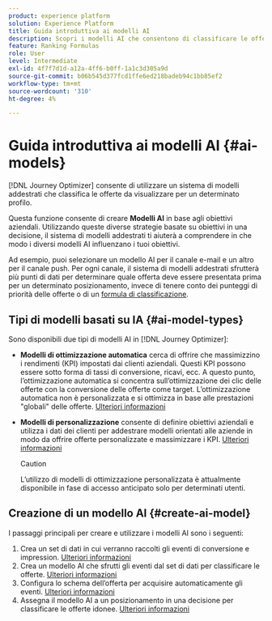 ```yaml
---
product: experience platform
solution: Experience Platform
title: Guida introduttiva ai modelli AI
description: Scopri i modelli AI che consentono di classificare le offerte
feature: Ranking Formulas
role: User
level: Intermediate
exl-id: 4f7f7d1d-a12a-4ff6-b0ff-1a1c3d305a9d
source-git-commit: b06b545d377fcd1ffe6ed218badeb94c1bb85ef2
workflow-type: tm+mt
source-wordcount: '310'
ht-degree: 4%

---
```


# Guida introduttiva ai modelli AI {#ai-models}

[!DNL Journey Optimizer] consente di utilizzare un sistema di modelli addestrati che classifica le offerte da visualizzare per un determinato profilo.

Questa funzione consente di creare **Modelli AI** in base agli obiettivi aziendali. Utilizzando queste diverse strategie basate su obiettivi in una decisione, il sistema di modelli addestrati ti aiuterà a comprendere in che modo i diversi modelli AI influenzano i tuoi obiettivi.

Ad esempio, puoi selezionare un modello AI per il canale e-mail e un altro per il canale push. Per ogni canale, il sistema di modelli addestrati sfrutterà più punti di dati per determinare quale offerta deve essere presentata prima per un determinato posizionamento, invece di tenere conto dei punteggi di priorità delle offerte o di un [formula di classificazione](create-ranking-formulas.md).

## Tipi di modelli basati su IA {#ai-model-types}

Sono disponibili due tipi di modelli AI in [!DNL Journey Optimizer]:

* **Modelli di ottimizzazione automatica** cerca di offrire che massimizzino i rendimenti (KPI) impostati dai clienti aziendali. Questi KPI possono essere sotto forma di tassi di conversione, ricavi, ecc. A questo punto, l’ottimizzazione automatica si concentra sull’ottimizzazione dei clic delle offerte con la conversione delle offerte come target. L’ottimizzazione automatica non è personalizzata e si ottimizza in base alle prestazioni &quot;globali&quot; delle offerte. [Ulteriori informazioni](auto-optimization-model.md)

* **Modelli di personalizzazione** consente di definire obiettivi aziendali e utilizza i dati dei clienti per addestrare modelli orientati alle aziende in modo da offrire offerte personalizzate e massimizzare i KPI. [Ulteriori informazioni](personalized-optimization-model.md)

   >[!CAUTION]
   >
   >L’utilizzo di modelli di ottimizzazione personalizzata è attualmente disponibile in fase di accesso anticipato solo per determinati utenti.

## Creazione di un modello AI {#create-ai-model}

I passaggi principali per creare e utilizzare i modelli AI sono i seguenti:

1. Crea un set di dati in cui verranno raccolti gli eventi di conversione e impression. [Ulteriori informazioni](../data-collection/create-dataset.md)
1. Crea un modello AI che sfrutti gli eventi dal set di dati per classificare le offerte. [Ulteriori informazioni](create-ranking-strategies.md)
1. Configura lo schema dell’offerta per acquisire automaticamente gli eventi. [Ulteriori informazioni](../data-collection/schema-requirement.md)
1. Assegna il modello AI a un posizionamento in una decisione per classificare le offerte idonee. [Ulteriori informazioni](../offer-activities/configure-offer-selection.md)
